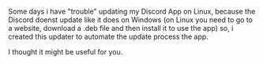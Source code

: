 Some days i have "trouble" updating my Discord App on Linux, because the Discord doenst update like it does on Windows (on Linux you need to go to a website, download a .deb file
and then install it to use the app) so, i created this updater to automate the update process the app.

I thought it might be useful for you.
